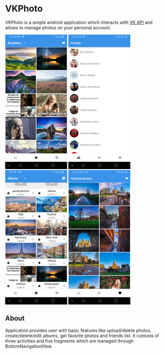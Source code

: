 # VKPhoto
VKPhoto is a simple android application which interacts with [VK API](https://vk.com/dev.php?method=methods) and allows to manage photos on your personal account.


<img src="https://github.com/travov/VKPhoto/blob/master/1.png" alt="drawing" width="200"/> <img src="https://github.com/travov/VKPhoto/blob/master/2.png" alt="drawing" width="200"/> <img src="https://github.com/travov/VKPhoto/blob/master/3.png" alt="drawing" width="200"/> <img src="https://github.com/travov/VKPhoto/blob/master/fave.png" alt="drawing" width="200"/>

## About

Application provides user with basic features like upload/delete photos, create/delete/edit albums, get favorite photos and friends list.
It consists of three activities and five fragments which are managed through BottomNavigationView.
